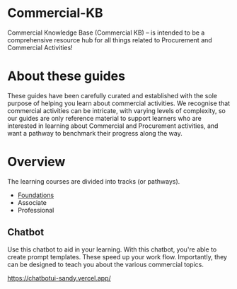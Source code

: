 # Commercial-KB
Commercial Knowledge Base (Commercial KB) – is intended to be a comprehensive resource hub for all things related to Procurement and Commercial Activities!

# About these guides
These guides have been carefully curated and established with the sole purpose of helping you learn about commercial activities. We recognise that commercial activities can be intricate, with varying levels of complexity, so our guides are only reference material to support learners who are interested in learning about Commercial and Procurement activities, and want a pathway to benchmark their progress along the way.

# Overview
The learning courses are divided into tracks (or pathways). 

* [Foundations](https://github.com/manwaltep/Commercial-KB/blob/main/Foundations.md)
* Associate
* Professional
  
## Chatbot
Use this chatbot to aid in your learning. With this chatbot, you're able to create prompt templates. These speed up your work flow. Importantly, they can be designed to teach you about the various commercial topics. 

https://chatbotui-sandy.vercel.app/
